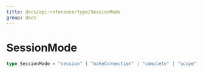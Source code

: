 ```yaml
---
title: docs/api-reference/type/SessionMode
group: docs
---
```


# SessionMode

```ts
type SessionMode = "session" | "makeConnection" | "complete" | "scope";
```


